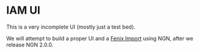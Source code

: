 # IAM UI

This is a very incomplete UI (mostly just a test bed).

We will attempt to build a proper UI and a [Fenix Import](https://docs.fenixwebserver.com/remote-imports-and-fenix-badges.html) using NGN, after we release NGN 2.0.0.
